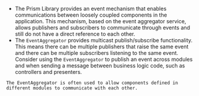 - The Prism Library provides an event mechanism that enables communications between loosely coupled components in the application. This mechanism, based on the event aggregator service, allows publishers and subscribers to communicate through events and still do not have a direct reference to each other.
- The `EventAggregator` provides multicast publish/subscribe functionality. This means there can be multiple publishers that raise the same event and there can be multiple subscribers listening to the same event. Consider using the `EventAggregator` to publish an event across modules and when sending a message between business logic code, such as controllers and presenters.
```ad-note
The EventAggregator is often used to allow components defined in different modules to communicate with each other.
```